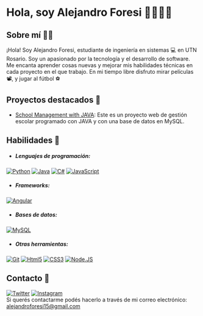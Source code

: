 # Hola, soy Alejandro Foresi 👋:fries::argentina:

## Sobre mí :man_technologist:

¡Hola! Soy Alejandro Foresi, estudiante de ingeniería en sistemas :computer: en UTN Rosario. Soy un apasionado por la tecnología y el desarrollo de software. Me encanta aprender cosas nuevas y mejorar mis habilidades técnicas en cada proyecto en el que trabajo. En mi tiempo libre disfruto mirar películas :film_projector:, y jugar al fútbol :soccer:

## Proyectos destacados :rocket:	
- [School Management with JAVA](https://github.com/chipcasla/tp-java-2022): Este es un proyecto web de gestión escolar programado con JAVA y con una base de datos en MySQL. 

## Habilidades :footprints:	
- ##### Lenguajes de programación:
[![Python](https://img.shields.io/badge/Python-yellow?style=for-the-badge&logo=python&logoColor=white&labelColor=101010)]()
[![Java](https://img.shields.io/badge/Java-007396?style=for-the-badge&logo=java&logoColor=white&labelColor=101010)]()
[![C#](https://img.shields.io/badge/C%23-239120?style=for-the-badge&logo=c-sharp&logoColor=white&labelColor=101010)]() 
[![JavaScript](https://img.shields.io/badge/JavaScript-F7DF1E?style=for-the-badge&logo=javascript&logoColor=white&labelColor=101010)]()
- ##### Frameworks: 
[![Angular](https://img.shields.io/badge/Angular-D52727?style=for-the-badge&logo=angular&logoColor=white&labelColor=101010)]()
- ##### Bases de datos: 
[![MySQL](https://img.shields.io/badge/MySQL-4479A1?style=for-the-badge&logo=mysql&logoColor=white&labelColor=101010)]()
- ##### Otras herramientas:
[![Git](https://img.shields.io/badge/GIT-FF4500?style=for-the-badge&logo=git&logoColor=white&labelColor=101010)]()
[![Html5](https://img.shields.io/badge/HTML5-E34F26?style=for-the-badge&logo=html5&logoColor=white&labelColor=101010)]()
[![CSS3](https://img.shields.io/badge/CSS3-1572B6?style=for-the-badge&logo=css3&logoColor=white&labelColor=101010)]()
[![Node.JS](https://img.shields.io/badge/Node.JS-339933?style=for-the-badge&logo=node.js&logoColor=white&labelColor=101010)]()


## Contacto :ledger:		
[![Twitter](https://img.shields.io/badge/Twitter-@cuervoforesi-1DA1F2?style=for-the-badge&logo=twitter&logoColor=white&labelColor=101010)](https://twitter.com/cuervoforesi)
[![Instagram](https://img.shields.io/badge/Instagram-@aleforesi07-E4405F?style=for-the-badge&logo=instagram&logoColor=white&labelColor=101010)](https://instagram.com/aleforesi07)
</br>
Si querés contactarme podés hacerlo a través de mi correo electrónico: alejandroforesi15@gmail.com

<!--
**chipcasla/chipcasla** is a ✨ _special_ ✨ repository because its `README.md` (this file) appears on your GitHub profile.

Here are some ideas to get you started:

- 🔭 I’m currently working on ...
- 🌱 I’m currently learning ...
- 👯 I’m looking to collaborate on ...
- 🤔 I’m looking for help with ...
- 💬 Ask me about ...
- 📫 How to reach me: ...
- 😄 Pronouns: ...
- ⚡ Fun fact: ...
-->
